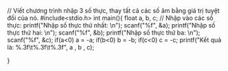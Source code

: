 // Viết chương trình nhập 3 số thực, thay tất cả các số âm bằng giá trị tuyệt đối của nó.
#include<stdio.h>
int main(){
    float a, b, c;
//    Nhập vào các số thực:
    printf("Nhập số thực thứ nhất: \n");
    scanf("%f", &a);
    printf("Nhập số thực thứ hai: \n");
    scanf("%f", &b);
    printf("Nhập số thực thứ ba: \n");
    scanf("%f", &c);
    if(a<0)
        a = -a;
    if(b<0)
        b = -b;
    if(c<0)
        c = -c;
    printf("Kết quả là: %.3f\t%.3f\t%.3f", a , b , c);

}
